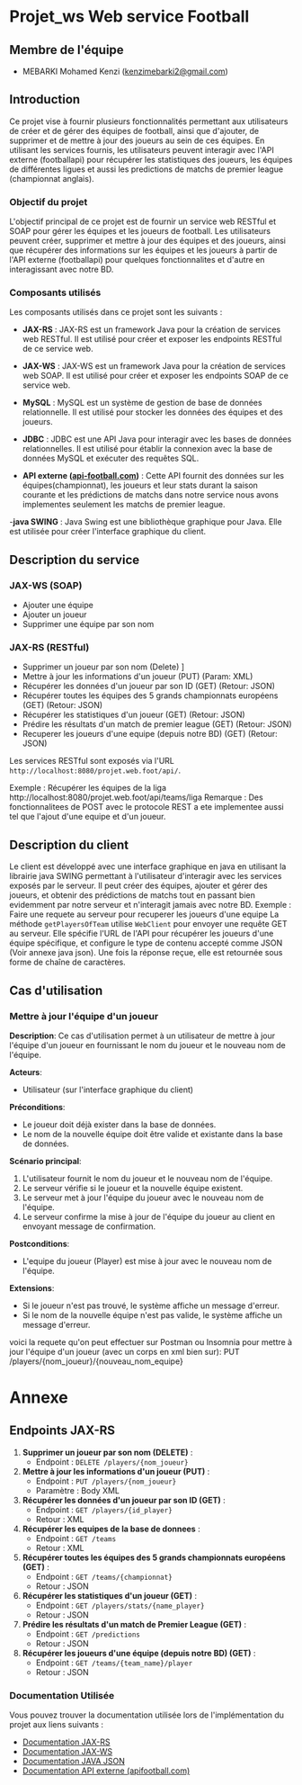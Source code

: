 # Projet_ws Web service Football

## Membre de l'équipe
- MEBARKI Mohamed Kenzi (kenzimebarki2@gmail.com)

## Introduction

Ce projet vise à fournir plusieurs fonctionnalités permettant aux utilisateurs de créer et de gérer des équipes de football, ainsi que d'ajouter, de supprimer et de mettre à jour des joueurs au sein de ces équipes. En utilisant les services fournis, les utilisateurs peuvent interagir avec l'API externe (footballapi) pour récupérer les statistiques des joueurs, les équipes de différentes ligues et aussi les predictions de matchs de premier league (championnat anglais).
### Objectif du projet
L'objectif principal de ce projet est de fournir un service web RESTful et SOAP pour gérer les équipes et les joueurs de football. Les utilisateurs peuvent créer, supprimer et mettre à jour des équipes et des joueurs, ainsi que récupérer des informations sur les équipes et les joueurs à partir de l'API externe (footballapi) pour quelques fonctionnalites et d'autre en interagissant avec notre BD.

### Composants utilisés

Les composants utilisés dans ce projet sont les suivants :

- **JAX-RS** : JAX-RS est un framework Java pour la création de services web RESTful. Il est utilisé pour créer et exposer les endpoints RESTful de ce service web.

- **JAX-WS** : JAX-WS est un framework Java pour la création de services web SOAP. Il est utilisé pour créer et exposer les endpoints SOAP de ce service web.

- **MySQL** : MySQL est un système de gestion de base de données relationnelle. Il est utilisé pour stocker les données des équipes et des joueurs.

- **JDBC** : JDBC est une API Java pour interagir avec les bases de données relationnelles. Il est utilisé pour établir la connexion avec la base de données MySQL et exécuter des requêtes SQL.

- **API externe ([api-football.com](https://apifootball.com))** : Cette API fournit des données sur les équipes(championnat), les joueurs et leur stats durant la saison courante et les prédictions de matchs dans notre service nous avons implementes seulement les matchs de premier league.

-**java SWING** : Java Swing est une bibliothèque graphique pour Java. Elle est utilisée pour créer l'interface graphique du client.

## Description du service

### JAX-WS (SOAP)
- Ajouter une équipe
- Ajouter un joueur
- Supprimer une équipe par son nom

### JAX-RS  (RESTful)
- Supprimer un joueur par son nom (Delete) ]
- Mettre à jour les informations d'un joueur (PUT) (Param: XML)
- Récupérer les données d'un joueur par son ID  (GET) (Retour: JSON)
- Récupérer toutes les équipes des 5 grands championnats européens  (GET) (Retour: JSON)
- Récupérer les statistiques d'un joueur    (GET) (Retour: JSON)
- Prédire les résultats d'un match de premier league  (GET) (Retour: JSON)             
- Recuperer les joueurs d'une equipe (depuis notre BD) (GET) (Retour: JSON)



Les services RESTful sont exposés via l'URL `http://localhost:8080/projet.web.foot/api/`.

Exemple : Récupérer les équipes de la liga 
http://localhost:8080/projet.web.foot/api/teams/liga
Remarque : Des fonctionnalitees de POST avec le protocole REST a ete implementee aussi tel que l'ajout d'une equipe et d'un joueur.
## Description du client
Le client est développé avec une interface graphique en java en utilisant la librairie java SWING permettant à l'utilisateur d'interagir avec les services exposés par le serveur. Il peut créer des équipes, ajouter et gérer des joueurs, et obtenir des prédictions de matchs tout en passant bien evidemment par notre serveur et n'interagit jamais avec notre BD.
Exemple : Faire une requete au serveur pour recuperer les joueurs d'une equipe 
La méthode `getPlayersOfTeam` utilise `WebClient` pour envoyer une requête GET au serveur. Elle spécifie l'URL de l'API pour récupérer les joueurs d'une équipe spécifique, et configure le type de contenu accepté comme JSON (Voir annexe java json). Une fois la réponse reçue, elle est retournée sous forme de chaîne de caractères.

## Cas d'utilisation

### Mettre à jour l'équipe d'un joueur

**Description**:
Ce cas d'utilisation permet à un utilisateur de mettre à jour l'équipe d'un joueur en fournissant le nom du joueur et le nouveau nom de l'équipe.

**Acteurs**:
- Utilisateur (sur l'interface graphique du client)

**Préconditions**:
- Le joueur doit déjà exister dans la base de données.
- Le nom de la nouvelle équipe doit être valide et existante dans la base de données.

**Scénario principal**:
1. L'utilisateur fournit le nom du joueur et le nouveau nom de l'équipe.
2. Le serveur vérifie si le joueur et la nouvelle équipe existent.
3. Le serveur met à jour l'équipe du joueur avec le nouveau nom de l'équipe.
4. Le serveur confirme la mise à jour de l'équipe du joueur au client en envoyant message de confirmation.

**Postconditions**:
- L'equipe du joueur (Player) est mise à jour avec le nouveau nom de l'équipe.

**Extensions**:
- Si le joueur n'est pas trouvé, le système affiche un message d'erreur.
- Si le nom de la nouvelle équipe n'est pas valide, le système affiche un message d'erreur.

voici la requete qu'on peut effectuer sur Postman ou Insomnia pour mettre à jour l'équipe d'un joueur (avec un corps en xml bien sur): 
PUT /players/{nom_joueur}/{nouveau_nom_equipe}



# Annexe 
## Endpoints JAX-RS

1. **Supprimer un joueur par son nom (DELETE)** :
   - Endpoint : `DELETE /players/{nom_joueur}`
2. **Mettre à jour les informations d'un joueur (PUT)** :
   - Endpoint : `PUT /players/{nom_joueur}`
   - Paramètre : Body XML
3. **Récupérer les données d'un joueur par son ID (GET)** :
   - Endpoint : `GET /players/{id_player}`
   - Retour : XML
4. **Récupérer les equipes de la base de donnees** :
   - Endpoint : `GET /teams`
   - Retour : XML
5. **Récupérer toutes les équipes des 5 grands championnats européens (GET)** :
   - Endpoint : `GET /teams/{championnat}`
   - Retour : JSON
6. **Récupérer les statistiques d'un joueur (GET)** :
   - Endpoint : `GET /players/stats/{name_player}`
   - Retour : JSON
7. **Prédire les résultats d'un match de Premier League (GET)** :
   - Endpoint : `GET /predictions`
   - Retour : JSON
8. **Récupérer les joueurs d'une équipe (depuis notre BD) (GET)** :
   - Endpoint : `GET /teams/{team_name}/player`
   - Retour : JSON


### Documentation Utilisée

Vous pouvez trouver la documentation utilisée lors de l'implémentation du projet aux liens suivants :

- [Documentation JAX-RS](https://gayerie.dev/epsi-b3-javaee/javaee_web/jaxrs.html)
- [Documentation JAX-WS](https://www.jmdoudoux.fr/java/dej/chap-service-web.htm)
- [Documentation JAVA JSON](https://jenkov.com/tutorials/java-json/jackson-jsonnode.html)
- [Documentation API externe (apifootball.com)](https://apifootball.com/documentation/)
